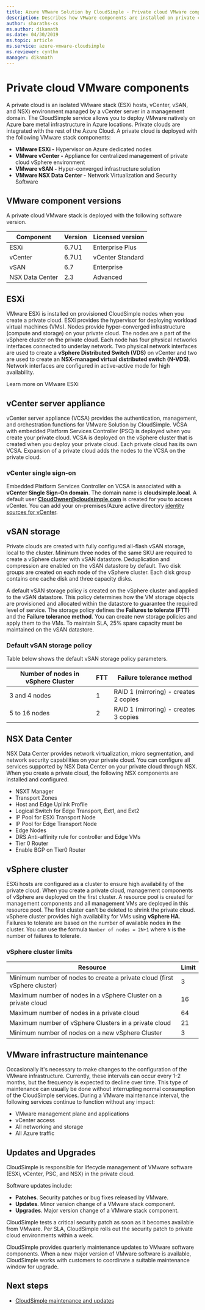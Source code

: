 ```yaml
---
title: Azure VMware Solution by CloudSimple - Private cloud VMware components 
description: Describes how VMware components are installed on private cloud 
author: sharaths-cs
ms.author: dikamath
ms.date: 04/30/2019
ms.topic: article
ms.service: azure-vmware-cloudsimple
ms.reviewer: cynthn
manager: dikamath 
---
```

# Private cloud VMware components

A private cloud is an isolated VMware stack (ESXi hosts, vCenter, vSAN, and NSX) environment managed by a vCenter server in a management domain.  The CloudSimple service allows you to deploy VMware natively on Azure bare metal infrastructure in Azure locations.  Private clouds are integrated with the rest of the Azure Cloud.  A private cloud is deployed with the following VMware stack components:

* **VMware ESXi -** Hypervisor on Azure dedicated nodes
* **VMware vCenter -** Appliance for centralized management of private cloud vSphere environment
* **VMware vSAN -** Hyper-converged infrastructure solution
* **VMware NSX Data Center -** Network Virtualization and Security Software  

## VMware component versions

A private cloud VMware stack is deployed with the following software version.

| Component | Version | Licensed version |
|-----------|---------|------------------|
| ESXi | 6.7U1 | Enterprise Plus |
| vCenter | 6.7U1 | vCenter Standard |
| vSAN | 6.7 | Enterprise |
| NSX Data Center | 2.3 | Advanced |

## ESXi

VMware ESXi is installed on provisioned CloudSimple nodes when you create a private cloud.  ESXi provides the hypervisor for deploying workload virtual machines (VMs).  Nodes provide hyper-converged infrastructure (compute and storage) on your private cloud.  The nodes are a part of the vSphere cluster on the private cloud.  Each node has four physical networks interfaces connected to underlay network.  Two physical network interfaces are used to create a **vSphere Distributed Switch (VDS)** on vCenter and two are used to create an **NSX-managed virtual distributed switch (N-VDS)**.  Network interfaces are configured in active-active mode for high availability.

Learn more on VMware ESXi

## vCenter server appliance

vCenter server appliance (VCSA) provides the authentication, management, and orchestration functions for VMware Solution by CloudSimple. VCSA with embedded Platform Services Controller (PSC) is deployed when you create your private cloud.  VCSA is deployed on the vSphere cluster that is created when you deploy your private cloud.  Each private cloud has its own VCSA.  Expansion of a private cloud adds the nodes to the VCSA on the private cloud.

### vCenter single sign-on

Embedded Platform Services Controller on VCSA is associated with a **vCenter Single Sign-On domain**.  The domain name is **cloudsimple.local**.  A default user **CloudOwner@cloudsimple.com** is created for you to access vCenter.  You can add your on-premises/Azure active directory [identity sources for vCenter](https://docs.azure.cloudsimple.com/set-vcenter-identity/).

## vSAN storage

Private clouds are created with fully configured all-flash vSAN storage, local to the cluster.  Minimum three nodes of the same SKU are required to create a vSphere cluster with vSAN datastore.  Deduplication and compression are enabled on the vSAN datastore by default.  Two disk groups are created on each node of the vSphere cluster. Each disk group contains one cache disk and three capacity disks.

A default vSAN storage policy is created on the vSphere cluster and applied to the vSAN datastore.  This policy determines how the VM storage objects are provisioned and allocated within the datastore to guarantee the required level of service.  The storage policy defines the **Failures to tolerate (FTT)** and the **Failure tolerance method**.  You can create new storage policies and apply them to the VMs. To maintain SLA, 25% spare capacity must be maintained on the vSAN datastore.  

### Default vSAN storage policy

Table below shows the default vSAN storage policy parameters.

| Number of nodes in vSphere Cluster | FTT | Failure tolerance method |
|------------------------------------|-----|--------------------------|
| 3 and 4 nodes | 1 | RAID 1 (mirroring) - creates 2 copies |
| 5 to 16 nodes | 2 | RAID 1 (mirroring) - creates 3 copies |

## NSX Data Center

NSX Data Center provides network virtualization, micro segmentation, and network security capabilities on your private cloud.  You can configure all services supported by NSX Data Center on your private cloud through NSX.  When you create a private cloud, the following NSX components are installed and configured.

* NSXT Manager
* Transport Zones
* Host and Edge Uplink Profile
* Logical Switch for Edge Transport, Ext1, and Ext2
* IP Pool for ESXi Transport Node
* IP Pool for Edge Transport Node
* Edge Nodes
* DRS Anti-affinity rule for controller and Edge VMs
* Tier 0 Router
* Enable BGP on Tier0 Router

## vSphere cluster

ESXi hosts are configured as a cluster to ensure high availability of the private cloud.  When you create a private cloud, management components of vSphere are deployed on the first cluster.  A resource pool is created for management components and all management VMs are deployed in this resource pool. The first cluster can't be deleted to shrink the private cloud.  vSphere cluster provides high availability for VMs using **vSphere HA**.  Failures to tolerate are based on the number of available nodes in the cluster.  You can use the formula ```Number of nodes = 2N+1``` where ```N``` is the number of failures to tolerate.

### vSphere cluster limits

| Resource | Limit |
|----------|-------|
| Minimum number of nodes to create a private cloud (first vSphere cluster) | 3 |
| Maximum number of nodes in a vSphere Cluster on a private cloud | 16 |
| Maximum number of nodes in a private cloud | 64 |
| Maximum number of vSphere Clusters in a private cloud | 21 |
| Minimum number of nodes on a new vSphere Cluster | 3 |

## VMware infrastructure maintenance

Occasionally it's necessary to make changes to the configuration of the VMware infrastructure. Currently, these intervals can occur every 1-2 months, but the frequency is expected to decline over time. This type of maintenance can usually be done without interrupting normal consumption of the CloudSimple services. During a VMware maintenance interval, the following services continue to function without any impact:

* VMware management plane and applications
* vCenter access
* All networking and storage
* All Azure traffic

## Updates and Upgrades

CloudSimple is responsible for lifecycle management of VMware software (ESXi, vCenter, PSC, and NSX) in the private cloud.

Software updates include:

* **Patches**. Security patches or bug fixes released by VMware.
* **Updates**. Minor version change of a VMware stack component.
* **Upgrades**. Major version change of a VMware stack component.

CloudSimple tests a critical security patch as soon as it becomes available from VMware. Per SLA, CloudSimple rolls out the security patch to private cloud environments within a week.

CloudSimple provides quarterly maintenance updates to VMware software components. When a new major version of VMware software is available, CloudSimple works with customers to coordinate a suitable maintenance window for upgrade.  

## Next steps

* [CloudSimple maintenance and updates](cloudsimple-maintenance-updates.md)